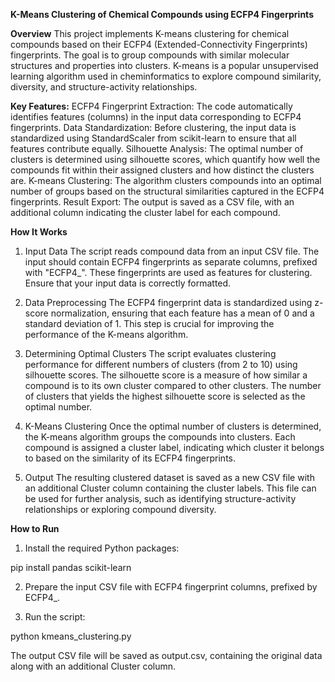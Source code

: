 **K-Means Clustering of Chemical Compounds using ECFP4 Fingerprints**


**Overview**
This project implements K-means clustering for chemical compounds based on their ECFP4 (Extended-Connectivity Fingerprints) fingerprints. The goal is to group compounds with similar molecular structures and properties into clusters. K-means is a popular unsupervised learning algorithm used in cheminformatics to explore compound similarity, diversity, and structure-activity relationships.

**Key Features:**
ECFP4 Fingerprint Extraction: The code automatically identifies features (columns) in the input data corresponding to ECFP4 fingerprints.
Data Standardization: Before clustering, the input data is standardized using StandardScaler from scikit-learn to ensure that all features contribute equally.
Silhouette Analysis: The optimal number of clusters is determined using silhouette scores, which quantify how well the compounds fit within their assigned clusters and how distinct the clusters are.
K-means Clustering: The algorithm clusters compounds into an optimal number of groups based on the structural similarities captured in the ECFP4 fingerprints.
Result Export: The output is saved as a CSV file, with an additional column indicating the cluster label for each compound.

**How It Works**
1. Input Data
The script reads compound data from an input CSV file. The input should contain ECFP4 fingerprints as separate columns, prefixed with "ECFP4_". These fingerprints are used as features for clustering. Ensure that your input data is correctly formatted.

2. Data Preprocessing
The ECFP4 fingerprint data is standardized using z-score normalization, ensuring that each feature has a mean of 0 and a standard deviation of 1. This step is crucial for improving the performance of the K-means algorithm.

3. Determining Optimal Clusters
The script evaluates clustering performance for different numbers of clusters (from 2 to 10) using silhouette scores. The silhouette score is a measure of how similar a compound is to its own cluster compared to other clusters. The number of clusters that yields the highest silhouette score is selected as the optimal number.

4. K-Means Clustering
Once the optimal number of clusters is determined, the K-means algorithm groups the compounds into clusters. Each compound is assigned a cluster label, indicating which cluster it belongs to based on the similarity of its ECFP4 fingerprints.

5. Output
The resulting clustered dataset is saved as a new CSV file with an additional Cluster column containing the cluster labels. This file can be used for further analysis, such as identifying structure-activity relationships or exploring compound diversity.

**How to Run**
1. Install the required Python packages:

pip install pandas scikit-learn

2. Prepare the input CSV file with ECFP4 fingerprint columns, prefixed by ECFP4_.

3. Run the script:
   
python kmeans_clustering.py

The output CSV file will be saved as output.csv, containing the original data along with an additional Cluster column.
